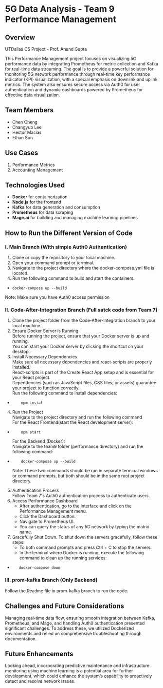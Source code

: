 # 5G Data Analysis - Team 9 Performance Management

## Overview
UTDallas CS Project - Prof. Anand Gupta <br/>

This Performance Management project focuses on visualizing 5G performance data by integrating Prometheus for metric collection and Kafka for real-time data streaming.
The goal is to provide a powerful solution for monitoring 5G network performance through real-time key performance indicator (KPI) visualization,
with a special emphasis on downlink and uplink metrics. The system also ensures secure access via Auth0 for user authentication and dynamic 
dashboards powered by Prometheus for effective data visualization.

## Team Members
* Chen Cheng
* Changyub Lee
* Hector Macias
* Ethan Sun

## Use Cases
1. Performance Metrics
2. Accounting Management

## Technologies Used
- **Docker** for containerization  
- **Node.js** for the frontend  
- **Kafka** for data generation and consumption  
- **Prometheus** for data scraping  
- **Mage.ai** for building and managing machine learning pipelines

## How to Run the Different Version of Code

### I. Main Branch (With simple Auth0 Authentication)
 1. Clone or copy the repository to your local machine.
 2. Open your command prompt or terminal.
 3. Navigate to the project directory where the docker-compose.yml file is located.
 4. Run the following command to build and start the containers:
 *     docker-compose up --build
 Note: Make sure you have Auth0 access permission
   
### II. Code-After-Integration Branch (Full satck code from Team 7)
 1. Clone the project folder from the Code-After-Integration branch to your local machine.
 2. Ensure Docker Server is Running<br>
    Before running the project, ensure that your Docker server is up and running.<br>
    You can start your Docker server by clicking the shortcut on your desktop.
 4. Install Necessary Dependencies<br>
    Make sure all necessary dependencies and react-scripts are properly installed.<br>
    React-scripts is part of the Create React App setup and is essential for your React project.<br>
    Dependencies (such as JavaScript files, CSS files, or assets) guarantee your project to function correctly.<br>
    Run the following command to install dependencies:
*         npm instal
 4. Run the Project<br>
    Navigate to the project directory and run the following command<br>
    For the React Frontend(start the React development server):   
*         npm start
    For the Backend (Docker):<br>
    Navigate to the team9 folder (performance directory) and run the following command:
*         docker-compose up --build   
   Note: These two commands should be run in separate terminal windows or command prompts, but both should be in the same root project directory.
 5. Authentication Process<br>
    Follow Team 7's Auth0 authentication process to authenticate users.
 6.   Access Performance Dashboard
      * After authentication, go to the interface and click on the Performance Management menu.
      * Click the Dashboard button.
      * Navigate to Prometheus UI.
      * You can query the status of any 5G network by typing the matrix name.
  7. Gracefully Shut Down.
     To shut down the servers gracefully, follow these steps:
     * To both command prompts and press Ctrl + C to stop the servers.
     * In the terminal where Docker is running, execute the following command to clean up the running services:
*        docker-compose down
  
### III. prom-kafka Branch (Only Backend)
Follow the Readme file in prom-kafka branch to run the code.
## Challenges and Future Considerations<br>
Managing real-time data flow, ensuring smooth integration between Kafka, Prometheus, and Mage, and handling Auth0 authentication presented significant challenges. To address these, we utilized Dockerized environments and relied on comprehensive troubleshooting through documentation.

## Future Enhancements<br>
Looking ahead, incorporating predictive maintenance and infrastructure monitoring using machine learning is a potential area for further development, which could enhance the system’s capability to proactively detect and resolve network issues.
